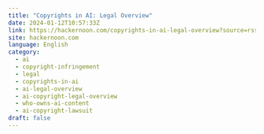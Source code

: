 ```yaml
---
title: "Copyrights in AI: Legal Overview"
date: 2024-01-12T10:57:33Z
link: https://hackernoon.com/copyrights-in-ai-legal-overview?source=rss&utm_medium=RSS&utm_source=news.12bit.vn
site: hackernoon.com
language: English
category:
  - ai
  - copyright-infringement
  - legal
  - copyrights-in-ai
  - ai-legal-overview
  - ai-copyright-legal-overview
  - who-owns-ai-content
  - ai-copyright-lawsuit
draft: false
---
```


